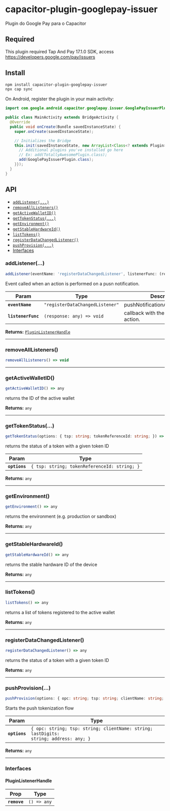 # capacitor-plugin-googlepay-issuer

Plugin do Google Pay para o Capacitor

## Required

This plugin required Tap And Pay 17.1.0 SDK, access https://developers.google.com/pay/issuers

## Install

```bash
npm install capacitor-plugin-googlepay-issuer
npx cap sync
```

On Android, register the plugin in your main activity:

```java
import com.google.android.capacitor.googlepay.issuer.GooglePayIssuerPlugin;

public class MainActivity extends BridgeActivity {
  @Override
  public void onCreate(Bundle savedInstanceState) {
    super.onCreate(savedInstanceState);

    // Initializes the Bridge
    this.init(savedInstanceState, new ArrayList<Class<? extends Plugin>>() {{
      // Additional plugins you've installed go here
      // Ex: add(TotallyAwesomePlugin.class);
      add(GooglePayIssuerPlugin.class);
    }});
  }
}
```

## API

<docgen-index>

- [`addListener(...)`](#addlistener)
- [`removeAllListeners()`](#removealllisteners)
- [`getActiveWalletID()`](#getactivewalletid)
- [`getTokenStatus(...)`](#gettokenstatus)
- [`getEnvironment()`](#getenvironment)
- [`getStableHardwareId()`](#getstablehardwareid)
- [`listTokens()`](#listtokens)
- [`registerDataChangedListener()`](#registerdatachangedlistener)
- [`pushProvision(...)`](#pushprovision)
- [Interfaces](#interfaces)

</docgen-index>

<docgen-api>
<!--Update the source file JSDoc comments and rerun docgen to update the docs below-->

### addListener(...)

```typescript
addListener(eventName: 'registerDataChangedListener', listenerFunc: (response: any) => void) => PluginListenerHandle
```

Event called when an action is performed on a pusn notification.

| Param              | Type                                       | Description                            |
| ------------------ | ------------------------------------------ | -------------------------------------- |
| **`eventName`**    | <code>"registerDataChangedListener"</code> | pushNotificationActionPerformed.       |
| **`listenerFunc`** | <code>(response: any) =&gt; void</code>    | callback with the notification action. |

**Returns:** <code><a href="#pluginlistenerhandle">PluginListenerHandle</a></code>

---

### removeAllListeners()

```typescript
removeAllListeners() => void
```

---

### getActiveWalletID()

```typescript
getActiveWalletID() => any
```

returns the ID of the active wallet

**Returns:** <code>any</code>

---

### getTokenStatus(...)

```typescript
getTokenStatus(options: { tsp: string; tokenReferenceId: string; }) => any
```

returns the status of a token with a given token ID

| Param         | Type                                                    |
| ------------- | ------------------------------------------------------- |
| **`options`** | <code>{ tsp: string; tokenReferenceId: string; }</code> |

**Returns:** <code>any</code>

---

### getEnvironment()

```typescript
getEnvironment() => any
```

returns the environment (e.g. production or sandbox)

**Returns:** <code>any</code>

---

### getStableHardwareId()

```typescript
getStableHardwareId() => any
```

returns the stable hardware ID of the device

**Returns:** <code>any</code>

---

### listTokens()

```typescript
listTokens() => any
```

returns a list of tokens registered to the active wallet

**Returns:** <code>any</code>

---

### registerDataChangedListener()

```typescript
registerDataChangedListener() => any
```

returns the status of a token with a given token ID

**Returns:** <code>any</code>

---

### pushProvision(...)

```typescript
pushProvision(options: { opc: string; tsp: string; clientName: string; lastDigits: string; address: any; }) => any
```

Starts the push tokenization flow

| Param         | Type                                                                                             |
| ------------- | ------------------------------------------------------------------------------------------------ |
| **`options`** | <code>{ opc: string; tsp: string; clientName: string; lastDigits: string; address: any; }</code> |

**Returns:** <code>any</code>

---

### Interfaces

#### PluginListenerHandle

| Prop         | Type                      |
| ------------ | ------------------------- |
| **`remove`** | <code>() =&gt; any</code> |

</docgen-api>

